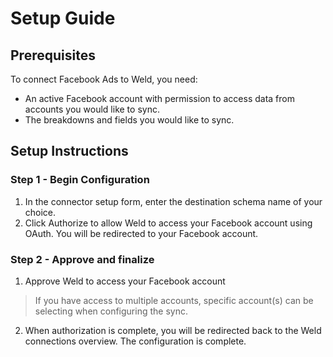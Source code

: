 # Setup Guide

## Prerequisites
To connect Facebook Ads to Weld, you need:
- An active Facebook account with permission to access data from accounts you would like to sync.
- The breakdowns and fields you would like to sync.

## Setup Instructions
### Step 1 - Begin Configuration
1. In the connector setup form, enter the destination schema name of your choice.
2. Click Authorize to allow Weld to access your Facebook account using OAuth. You will be redirected to your Facebook account.
### Step 2 - Approve and finalize
1. Approve Weld to access your Facebook account
> If you have access to multiple accounts, specific account(s) can be selecting when configuring the sync.
2. When authorization is complete, you will be redirected back to the Weld connections overview. The configuration is complete.
